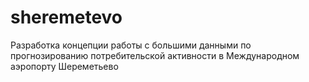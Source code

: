 # sheremetevo

Разработка концепции работы с большими данными по прогнозированию потребительской активности в Международном аэропорту Шереметьево
